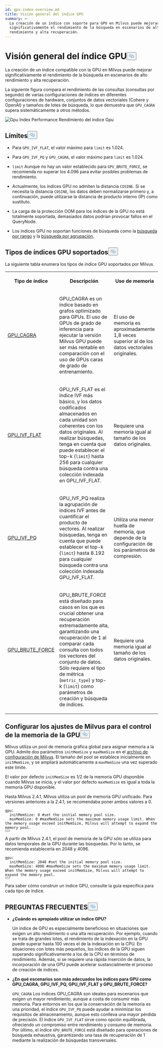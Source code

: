```yaml
---
id: gpu-index-overview.md
title: Visión general del índice GPU
summary: >-
  La creación de un índice con soporte para GPU en Milvus puede mejorar
  significativamente el rendimiento de la búsqueda en escenarios de alto
  rendimiento y alta recuperación.
---
```

<h1 id="GPU-Index-Overview" class="common-anchor-header">Visión general del índice GPU<button data-href="#GPU-Index-Overview" class="anchor-icon" translate="no">
      <svg translate="no"
        aria-hidden="true"
        focusable="false"
        height="20"
        version="1.1"
        viewBox="0 0 16 16"
        width="16"
      >
        <path
          fill="#0092E4"
          fill-rule="evenodd"
          d="M4 9h1v1H4c-1.5 0-3-1.69-3-3.5S2.55 3 4 3h4c1.45 0 3 1.69 3 3.5 0 1.41-.91 2.72-2 3.25V8.59c.58-.45 1-1.27 1-2.09C10 5.22 8.98 4 8 4H4c-.98 0-2 1.22-2 2.5S3 9 4 9zm9-3h-1v1h1c1 0 2 1.22 2 2.5S13.98 12 13 12H9c-.98 0-2-1.22-2-2.5 0-.83.42-1.64 1-2.09V6.25c-1.09.53-2 1.84-2 3.25C6 11.31 7.55 13 9 13h4c1.45 0 3-1.69 3-3.5S14.5 6 13 6z"
        ></path>
      </svg>
    </button></h1><p>La creación de un índice compatible con la GPU en Milvus puede mejorar significativamente el rendimiento de la búsqueda en escenarios de alto rendimiento y alta recuperación.</p>
<p>La siguiente figura compara el rendimiento de las consultas (consultas por segundo) de varias configuraciones de índices en diferentes configuraciones de hardware, conjuntos de datos vectoriales (Cohere y OpenAI) y tamaños de lotes de búsqueda, lo que demuestra que <code translate="no">GPU_CAGRA</code> supera sistemáticamente a otros métodos.</p>
<p>
  
   <span class="img-wrapper"> <img translate="no" src="/docs/v2.5.x/assets/gpu-index-performance.png" alt="Gpu Index Performance" class="doc-image" id="gpu-index-performance" />
   </span> <span class="img-wrapper"> <span>Rendimiento del índice Gpu</span> </span></p>
<h2 id="Limits" class="common-anchor-header">Límites<button data-href="#Limits" class="anchor-icon" translate="no">
      <svg translate="no"
        aria-hidden="true"
        focusable="false"
        height="20"
        version="1.1"
        viewBox="0 0 16 16"
        width="16"
      >
        <path
          fill="#0092E4"
          fill-rule="evenodd"
          d="M4 9h1v1H4c-1.5 0-3-1.69-3-3.5S2.55 3 4 3h4c1.45 0 3 1.69 3 3.5 0 1.41-.91 2.72-2 3.25V8.59c.58-.45 1-1.27 1-2.09C10 5.22 8.98 4 8 4H4c-.98 0-2 1.22-2 2.5S3 9 4 9zm9-3h-1v1h1c1 0 2 1.22 2 2.5S13.98 12 13 12H9c-.98 0-2-1.22-2-2.5 0-.83.42-1.64 1-2.09V6.25c-1.09.53-2 1.84-2 3.25C6 11.31 7.55 13 9 13h4c1.45 0 3-1.69 3-3.5S14.5 6 13 6z"
        ></path>
      </svg>
    </button></h2><ul>
<li><p>Para <code translate="no">GPU_IVF_FLAT</code>, el valor máximo para <code translate="no">limit</code> es 1.024.</p></li>
<li><p>Para <code translate="no">GPU_IVF_PQ</code> y <code translate="no">GPU_CAGRA</code>, el valor máximo para <code translate="no">limit</code> es 1.024.</p></li>
<li><p><code translate="no">limit</code> Aunque no hay un valor establecido para <code translate="no">GPU_BRUTE_FORCE</code>, se recomienda no superar los 4.096 para evitar posibles problemas de rendimiento.</p></li>
<li><p>Actualmente, los índices GPU no admiten la distancia <code translate="no">COSINE</code>. Si se necesita la distancia <code translate="no">COSINE</code>, los datos deben normalizarse primero y, a continuación, puede utilizarse la distancia de producto interno (IP) como sustituto.</p></li>
<li><p>La carga de la protección OOM para los índices de la GPU no está totalmente soportada, demasiados datos podrían provocar fallos en el QueryNode.</p></li>
<li><p>Los índices GPU no soportan funciones de búsqueda como la <a href="/docs/es/range-search.md">búsqueda por rango</a> y la <a href="/docs/es/grouping-search.md">búsqueda por agrupación</a>.</p></li>
</ul>
<h2 id="Supported-GPU-index-types" class="common-anchor-header">Tipos de índices GPU soportados<button data-href="#Supported-GPU-index-types" class="anchor-icon" translate="no">
      <svg translate="no"
        aria-hidden="true"
        focusable="false"
        height="20"
        version="1.1"
        viewBox="0 0 16 16"
        width="16"
      >
        <path
          fill="#0092E4"
          fill-rule="evenodd"
          d="M4 9h1v1H4c-1.5 0-3-1.69-3-3.5S2.55 3 4 3h4c1.45 0 3 1.69 3 3.5 0 1.41-.91 2.72-2 3.25V8.59c.58-.45 1-1.27 1-2.09C10 5.22 8.98 4 8 4H4c-.98 0-2 1.22-2 2.5S3 9 4 9zm9-3h-1v1h1c1 0 2 1.22 2 2.5S13.98 12 13 12H9c-.98 0-2-1.22-2-2.5 0-.83.42-1.64 1-2.09V6.25c-1.09.53-2 1.84-2 3.25C6 11.31 7.55 13 9 13h4c1.45 0 3-1.69 3-3.5S14.5 6 13 6z"
        ></path>
      </svg>
    </button></h2><p>La siguiente tabla enumera los tipos de índice GPU soportados por Milvus.</p>
<table>
   <tr>
     <th><p>Tipo de índice</p></th>
     <th><p>Descripción</p></th>
     <th><p>Uso de memoria</p></th>
   </tr>
   <tr>
     <td><p><a href="/docs/es/gpu-cagra.md">GPU_CAGRA</a></p></td>
     <td><p>GPU_CAGRA es un índice basado en grafos optimizado para GPUs. El uso de GPUs de grado de inferencia para ejecutar la versión Milvus GPU puede ser más rentable en comparación con el uso de GPUs caras de grado de entrenamiento.</p></td>
     <td><p>El uso de memoria es aproximadamente 1,8 veces superior al de los datos vectoriales originales.</p></td>
   </tr>
   <tr>
     <td><p><a href="/docs/es/gpu-ivf-flat.md">GPU_IVF_FLAT</a></p></td>
     <td><p>GPU_IVF_FLAT es el índice IVF más básico, y los datos codificados almacenados en cada unidad son coherentes con los datos originales. Al realizar búsquedas, tenga en cuenta que puede establecer el top-k (<code translate="no">limit</code>) hasta 256 para cualquier búsqueda contra una colección indexada en GPU_IVF_FLAT.</p></td>
     <td><p>Requiere una memoria igual al tamaño de los datos originales.</p></td>
   </tr>
   <tr>
     <td><p><a href="/docs/es/gpu-ivf-pq.md">GPU_IVF_PQ</a></p></td>
     <td><p>GPU_IVF_PQ realiza la agrupación de índices IVF antes de cuantificar el producto de vectores. Al realizar búsquedas, tenga en cuenta que puede establecer el top-k (<code translate="no">limit</code>) hasta 8.192 para cualquier búsqueda contra una colección indexada GPU_IVF_FLAT.</p></td>
     <td><p>Utiliza una menor huella de memoria, que depende de la configuración de los parámetros de compresión.</p></td>
   </tr>
   <tr>
     <td><p><a href="/docs/es/gpu-brute-force.md">GPU_BRUTE_FORCE</a></p></td>
     <td><p>GPU_BRUTE_FORCE está diseñado para casos en los que es crucial obtener una recuperación extremadamente alta, garantizando una recuperación de 1 al comparar cada consulta con todos los vectores del conjunto de datos. Sólo requiere el tipo de métrica (<code translate="no">metric_type</code>) y top-k (<code translate="no">limit</code>) como parámetros de creación y búsqueda de índices.</p></td>
     <td><p>Requiere una memoria igual al tamaño de los datos originales.</p></td>
   </tr>
</table>
<h2 id="Configure-Milvus-settings-for-GPU-memory-control" class="common-anchor-header">Configurar los ajustes de Milvus para el control de la memoria de la GPU<button data-href="#Configure-Milvus-settings-for-GPU-memory-control" class="anchor-icon" translate="no">
      <svg translate="no"
        aria-hidden="true"
        focusable="false"
        height="20"
        version="1.1"
        viewBox="0 0 16 16"
        width="16"
      >
        <path
          fill="#0092E4"
          fill-rule="evenodd"
          d="M4 9h1v1H4c-1.5 0-3-1.69-3-3.5S2.55 3 4 3h4c1.45 0 3 1.69 3 3.5 0 1.41-.91 2.72-2 3.25V8.59c.58-.45 1-1.27 1-2.09C10 5.22 8.98 4 8 4H4c-.98 0-2 1.22-2 2.5S3 9 4 9zm9-3h-1v1h1c1 0 2 1.22 2 2.5S13.98 12 13 12H9c-.98 0-2-1.22-2-2.5 0-.83.42-1.64 1-2.09V6.25c-1.09.53-2 1.84-2 3.25C6 11.31 7.55 13 9 13h4c1.45 0 3-1.69 3-3.5S14.5 6 13 6z"
        ></path>
      </svg>
    </button></h2><p>Milvus utiliza un pool de memoria gráfica global para asignar memoria a la GPU. Admite dos parámetros <code translate="no">initMemSize</code> y <code translate="no">maxMemSize</code> en el <a href="https://github.com/milvus-io/milvus/blob/master/configs/milvus.yaml#L767-L769">archivo de configuración de Milvus</a>. El tamaño del pool se establece inicialmente en <code translate="no">initMemSize</code>, y se ampliará automáticamente a <code translate="no">maxMemSize</code> una vez superado este límite.</p>
<p>El valor por defecto <code translate="no">initMemSize</code> es 1/2 de la memoria GPU disponible cuando Milvus se inicia, y el valor por defecto <code translate="no">maxMemSize</code> es igual a toda la memoria GPU disponible.</p>
<p>Hasta Milvus 2.4.1, Milvus utiliza un pool de memoria GPU unificado. Para versiones anteriores a la 2.4.1, se recomendaba poner ambos valores a 0.</p>
<pre><code translate="no" class="language-plaintext">gpu:
  initMemSize: 0 #set the initial memory pool size.
  maxMemSize: 0 #maxMemSize sets the maximum memory usage limit. When the memory usage exceed initMemSize, Milvus will attempt to expand the memory pool. 
<button class="copy-code-btn"></button></code></pre>
<p>A partir de Milvus 2.4.1, el pool de memoria de la GPU sólo se utiliza para datos temporales de la GPU durante las búsquedas. Por lo tanto, se recomienda establecerla en 2048 y 4096.</p>
<pre><code translate="no" class="language-plaintext">gpu:
  initMemSize: 2048 #set the initial memory pool size.
  maxMemSize: 4096 #maxMemSize sets the maximum memory usage limit. When the memory usage exceed initMemSize, Milvus will attempt to expand the memory pool. 
<button class="copy-code-btn"></button></code></pre>
<p>Para saber cómo construir un índice GPU, consulte la guía específica para cada tipo de índice.</p>
<h2 id="FAQ" class="common-anchor-header">PREGUNTAS FRECUENTES<button data-href="#FAQ" class="anchor-icon" translate="no">
      <svg translate="no"
        aria-hidden="true"
        focusable="false"
        height="20"
        version="1.1"
        viewBox="0 0 16 16"
        width="16"
      >
        <path
          fill="#0092E4"
          fill-rule="evenodd"
          d="M4 9h1v1H4c-1.5 0-3-1.69-3-3.5S2.55 3 4 3h4c1.45 0 3 1.69 3 3.5 0 1.41-.91 2.72-2 3.25V8.59c.58-.45 1-1.27 1-2.09C10 5.22 8.98 4 8 4H4c-.98 0-2 1.22-2 2.5S3 9 4 9zm9-3h-1v1h1c1 0 2 1.22 2 2.5S13.98 12 13 12H9c-.98 0-2-1.22-2-2.5 0-.83.42-1.64 1-2.09V6.25c-1.09.53-2 1.84-2 3.25C6 11.31 7.55 13 9 13h4c1.45 0 3-1.69 3-3.5S14.5 6 13 6z"
        ></path>
      </svg>
    </button></h2><ul>
<li><p><strong>¿Cuándo es apropiado utilizar un índice GPU?</strong></p>
<p>Un índice de GPU es especialmente beneficioso en situaciones que exigen un alto rendimiento o una alta recuperación. Por ejemplo, cuando se trata de grandes lotes, el rendimiento de la indexación en la GPU puede superar hasta 100 veces el de la indexación en la CPU. En situaciones con lotes más pequeños, los índices de la GPU siguen superando significativamente a los de la CPU en términos de rendimiento. Además, si se requiere una rápida inserción de datos, la incorporación de una GPU puede acelerar sustancialmente el proceso de creación de índices.</p></li>
<li><p><strong>¿En qué escenarios son más adecuados los índices para GPU como GPU_CAGRA, GPU_IVF_PQ, GPU_IVF_FLAT y GPU_BRUTE_FORCE?</strong></p>
<p><code translate="no">GPU_CAGRA</code> Los índices GPU_CAGRA son ideales para escenarios que exigen un mayor rendimiento, aunque a costa de consumir más memoria. Para entornos en los que la conservación de la memoria es una prioridad, el índice <code translate="no">GPU_IVF_PQ</code> puede ayudar a minimizar los requisitos de almacenamiento, aunque esto conlleva una mayor pérdida de precisión. El índice <code translate="no">GPU_IVF_FLAT</code> sirve como opción equilibrada, ofreciendo un compromiso entre rendimiento y consumo de memoria. Por último, el índice <code translate="no">GPU_BRUTE_FORCE</code> está diseñado para operaciones de búsqueda exhaustiva, garantizando una tasa de recuperación de 1 mediante la realización de búsquedas transversales.</p></li>
</ul>
